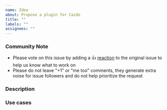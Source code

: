 ```yaml
---
name: Idea
about: Propose a plugin for Caido
title: ""
labels: ""
assignees: ""
---
```


<!--- Please keep this note for the community --->

### Community Note

- Please vote on this issue by adding a 👍 [reaction](https://blog.github.com/2016-03-10-add-reactions-to-pull-requests-issues-and-comments/) to the original issue to help us know what to work on
- Please do not leave "+1" or "me too" comments, they generate extra noise for issue followers and do not help prioritize the request

<!--- Thank you for keeping this note for the community --->

### Description

<!--- Please leave a helpful description of the plugin here --->

### Use cases

<!--- How would this plugin be used if it is implemented --->
